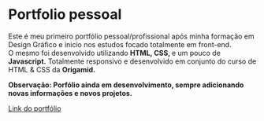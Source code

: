 <h1>Portfolio pessoal</h1>
<p>Este é meu primeiro portfólio pessoal/profissional após minha formação em Design Gráfico e inicio nos estudos focado totalmente em front-end.<br> O mesmo foi desenvolvido utilizando <b>HTML, </b><b>CSS, </b>e um pouco de <b>Javascript.</b> Totalmente responsivo e desenvolvido em conjunto do curso de HTML & CSS da <b>Origamid.</b></p>
<b>Observação: Porfólio ainda em desenvolvimento, sempre adicionando novas informações e novos projetos.</b>

[Link do portfólio](https://ambrosio99.github.io/personal-portfolio/)
